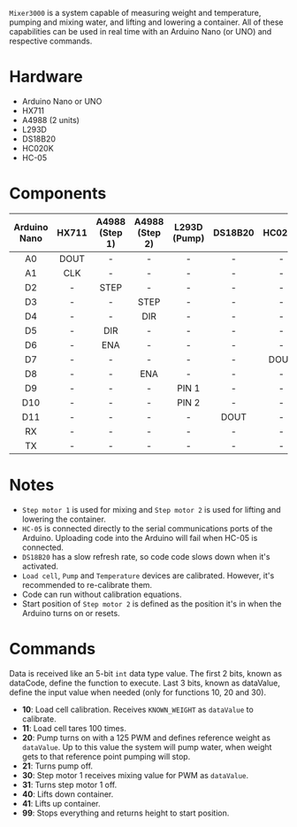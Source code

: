 `Mixer3000` is a system capable of measuring weight and temperature, pumping and mixing water, and lifting and lowering a container. All of these capabilities can be used in real time with an Arduino Nano (or UNO) and respective commands.



# Hardware
- Arduino Nano or UNO
- HX711
- A4988 (2 units)
- L293D
- DS18B20
- HC020K
- HC-05



# Components
| **Arduino Nano** | **HX711** | **A4988 (Step 1)** | **A4988 (Step 2)** | **L293D (Pump)** | **DS18B20** | **HC020K** | **HC-05** |
|:----------------:|:---------:|:------------------:|:------------------:|:----------------:|:-----------:|:----------:|:---------:|
|        A0        |    DOUT   |          -         |          -         |         -        |      -      |      -     |     -     |
|        A1        |    CLK    |          -         |          -         |         -        |      -      |      -     |     -     |
|        D2        |     -     |        STEP        |          -         |         -        |      -      |      -     |     -     |
|        D3        |     -     |          -         |        STEP        |         -        |      -      |      -     |     -     |
|        D4        |     -     |          -         |         DIR        |         -        |      -      |      -     |     -     |
|        D5        |     -     |         DIR        |          -         |         -        |      -      |      -     |     -     |
|        D6        |     -     |         ENA        |          -         |         -        |      -      |      -     |     -     |
|        D7        |     -     |          -         |          -         |         -        |      -      |    DOUT    |     -     |
|        D8        |     -     |          -         |         ENA        |         -        |      -      |      -     |     -     |
|        D9        |     -     |          -         |          -         |       PIN 1      |      -      |      -     |     -     |
|        D10       |     -     |          -         |          -         |       PIN 2      |      -      |      -     |     -     |
|        D11       |     -     |          -         |          -         |         -        |     DOUT    |      -     |     -     |
|        RX        |     -     |          -         |          -         |         -        |      -      |      -     |     TX    |
|        TX        |     -     |          -         |          -         |         -        |      -      |      -     |     RX    |



# Notes
- `Step motor 1` is used for mixing and `Step motor 2` is used for lifting and lowering the container.
- `HC-05` is connected directly to the serial communications ports of the Arduino. Uploading code into the Arduino will fail when HC-05 is connected.
- `DS18B20` has a slow refresh rate, so code code slows down when it's activated.
- `Load cell`, `Pump` and `Temperature` devices are calibrated. However, it's recommended to re-calibrate them.
- Code can run without calibration equations.
- Start position of `Step motor 2` is defined as the position it's in when the Arduino turns on or resets.



# Commands
Data is received like an 5-bit `int` data type value. The first 2 bits, known as dataCode, define the function to execute. Last 3 bits, known as dataValue, define the input value when needed (only for functions 10, 20 and 30). 

- **10**: Load cell calibration. Receives `KNOWN_WEIGHT` as `dataValue` to calibrate.
- **11**: Load cell tares 100 times.
- **20**: Pump turns on with a 125 PWM and defines reference weight as `dataValue`. Up to this value the system will pump water, when weight gets to that reference point pumping will stop. 
- **21**: Turns pump off.
- **30**: Step motor 1 receives mixing value for PWM as `dataValue`.
- **31**: Turns step motor 1 off.
- **40**: Lifts down container.
- **41**: Lifts up container.
- **99**: Stops everything and returns height to start position.
